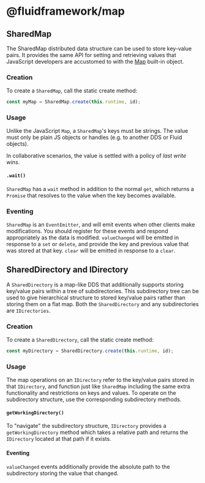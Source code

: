 # @fluidframework/map

## SharedMap

The SharedMap distributed data structure can be used to store key-value pairs. It provides the same API for setting and
retrieving values that JavaScript developers are accustomed to with the
[Map](https://developer.mozilla.org/en-US/docs/Web/JavaScript/Reference/Global_Objects/Map) built-in object.

### Creation

To create a `SharedMap`, call the static create method:

```typescript
const myMap = SharedMap.create(this.runtime, id);
```

### Usage

Unlike the JavaScript `Map`, a `SharedMap`'s keys must be strings. The value must only be plain JS objects or handles (e.g. to another DDS or Fluid objects).

In collaborative scenarios, the value is settled with a policy of _last write wins_.

#### `.wait()`

`SharedMap` has a `wait` method in addition to the normal `get`, which returns a `Promise` that resolves to the value
when the key becomes available.

### Eventing

`SharedMap` is an `EventEmitter`, and will emit events when other clients make modifications.  You should register for these events and respond appropriately as the data is modified.  `valueChanged` will be emitted in response to a `set` or `delete`, and provide the key and previous value that was stored at that key.  `clear` will be emitted in response to a `clear`.

## SharedDirectory and IDirectory

A `SharedDirectory` is a map-like DDS that additionally supports storing key/value pairs within a tree of subdirectories.  This subdirectory tree can be used to give hierarchical structure to stored key/value pairs rather than storing them on a flat map.  Both the `SharedDirectory` and any subdirectories are `IDirectories`.

### Creation

To create a `SharedDirectory`, call the static create method:

```typescript
const myDirectory = SharedDirectory.create(this.runtime, id);
```

### Usage

The map operations on an `IDirectory` refer to the key/value pairs stored in that `IDirectory`, and function just like `SharedMap` including the same extra functionality and restrictions on keys and values.  To operate on the subdirectory structure, use the corresponding subdirectory methods.

#### `getWorkingDirectory()`

To "navigate" the subdirectory structure, `IDirectory` provides a `getWorkingDirectory` method which takes a relative path and returns the `IDirectory` located at that path if it exists.

#### Eventing

`valueChanged` events additionally provide the absolute path to the subdirectory storing the value that changed.
